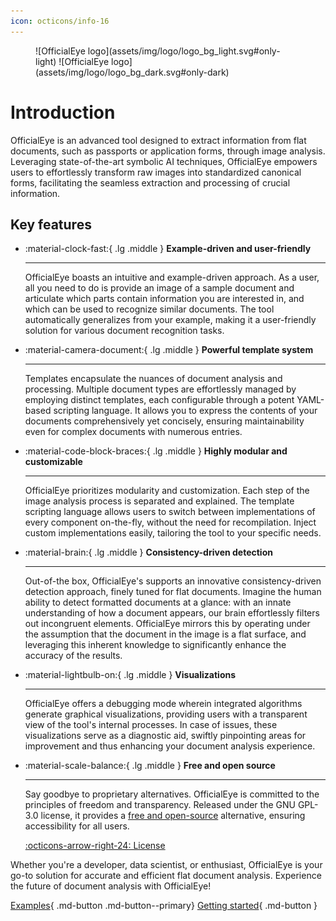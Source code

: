 ```yaml
---
icon: octicons/info-16
---
```


<figure markdown>
![OfficialEye logo](assets/img/logo/logo_bg_light.svg#only-light)
![OfficialEye logo](assets/img/logo/logo_bg_dark.svg#only-dark)
</figure>

# Introduction

OfficialEye is an advanced tool designed to extract information from flat documents, such as passports or application forms, through image analysis. Leveraging state-of-the-art symbolic AI techniques, OfficialEye empowers users to effortlessly transform raw images into standardized canonical forms, facilitating the seamless extraction and processing of crucial information.


## Key features

<div class="grid cards" markdown>

-   :material-clock-fast:{ .lg .middle } __Example-driven and user-friendly__

    ---

    OfficialEye boasts an intuitive and example-driven approach. As a user, all you need to do is provide an image of a sample document and articulate which parts contain information you are interested in, and which can be used to recognize similar documents. The tool automatically generalizes from your example, making it a user-friendly solution for various document recognition tasks.

-   :material-camera-document:{ .lg .middle } __Powerful template system__

    ---

    Templates encapsulate the nuances of document analysis and processing. Multiple document types are effortlessly managed by employing distinct templates, each configurable through a potent YAML-based scripting language. It allows you to express the contents of your documents comprehensively yet concisely, ensuring maintainability even for complex documents with numerous entries.

-   :material-code-block-braces:{ .lg .middle } __Highly modular and customizable__

    ---

    OfficialEye prioritizes modularity and customization. Each step of the image analysis process is separated and explained. The template scripting language allows users to switch between implementations of every component on-the-fly, without the need for recompilation. Inject custom implementations easily, tailoring the tool to your specific needs.

-   :material-brain:{ .lg .middle } __Consistency-driven detection__

    ---
    
    Out-of-the box, OfficialEye's supports an innovative consistency-driven detection approach, finely tuned for flat documents. Imagine the human ability to detect formatted documents at a glance: with an innate understanding of how a document appears, our brain effortlessly filters out incongruent elements. OfficialEye mirrors this by operating under the assumption that the document in the image is a flat surface, and leveraging this inherent knowledge to significantly enhance the accuracy of the results.

-   :material-lightbulb-on:{ .lg .middle } __Visualizations__

    ---

    OfficialEye offers a debugging mode wherein integrated algorithms generate graphical visualizations, providing users with a transparent view of the tool's internal processes. In case of issues, these visualizations serve as a diagnostic aid, swiftly pinpointing areas for improvement and thus enhancing your document analysis experience.

- :material-scale-balance:{ .lg .middle } __Free and open source__

    ---

    Say goodbye to proprietary alternatives. OfficialEye is committed to the principles of freedom and transparency. Released under the GNU GPL-3.0 license, it provides a [free and open-source](https://en.wikipedia.org/wiki/Free_and_open-source_software) alternative, ensuring accessibility for all users.

    [:octicons-arrow-right-24: License](usage/other/license.md)

</div>

Whether you're a developer, data scientist, or enthusiast, OfficialEye is your go-to solution for accurate and efficient flat document analysis. Experience the future of document analysis with OfficialEye!

[Examples](usage/examples.md){ .md-button .md-button--primary} [Getting started](usage/getting-started/index.md){ .md-button }
